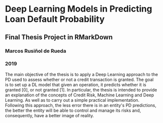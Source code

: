 # Deep Learning Models in Predicting Loan Default Probability
## Final Thesis Project in RMarkDown
### Marcos Rusiñol de Rueda
### 2019

The main objective of the thesis is to apply a Deep Learning approach to the PD used to assess whether or not a credit transaction is granted. The goal is to set up a DL model that given an operation, it predicts whether it is granted [0], or not granted [1]. In particular, the thesis is intended to provide an explanation of the concepts of Credit Risk, Machine Learning and Deep Learning. As well as to carry out a simple practical implementation. Following this approach, the less error there is in an entity's PD predictions, the better the entity will be able to control and manage its risks and, consequently, have a better image of reality.
